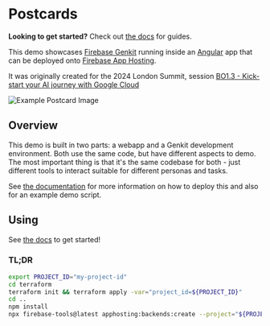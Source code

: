 # Postcards

**Looking to get started?** Check out [the docs](docs/README.md) for guides.

This demo showcases [Firebase Genkit](https://firebase.google.com/docs/genkit) running inside an [Angular](https://angular.dev/) app that can be deployed onto [Firebase App Hosting](https://firebase.google.com/docs/app-hosting).

It was originally created for the 2024 London Summit, session [BO1.3 - Kick-start your AI journey with Google Cloud](https://cloudonair.withgoogle.com/events/london-summit-24?talk=b01-3)

![Example Postcard Image](images/example.jpg)

## Overview

This demo is built in two parts: a webapp and a Genkit development environment. Both use the same code, but have different aspects to demo. The most important thing is that it's the same codebase for both - just different tools to interact suitable for different personas and tasks.

See [the documentation](docs/README.md) for more information on how to deploy this and also for an example demo script.

## Using

See [the docs](docs/README.md) to get started!

### TL;DR

```sh
export PROJECT_ID="my-project-id"
cd terraform
terraform init && terraform apply -var="project_id=${PROJECT_ID}"
cd ..
npm install
npx firebase-tools@latest apphosting:backends:create --project="${PROJECT_ID}"
```
